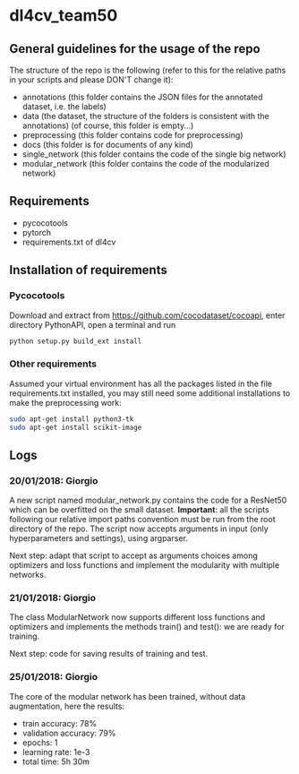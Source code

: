 # dl4cv_team50

## General guidelines for the usage of the repo
The structure of the repo is the following (refer to this for the relative paths in your scripts and please DON'T change it):
* annotations (this folder contains the JSON files for the annotated dataset, i.e. the labels)
* data (the dataset, the structure of the folders is consistent with the annotations) (of course, this folder is empty...)
* preprocessing (this folder contains code for preprocessing)
* docs (this folder is for documents of any kind)
* single_network (this folder contains the code of the single big network)
* modular_network (this folder contains the code of the modularized network)

## Requirements
* pycocotools
* pytorch
* requirements.txt of dl4cv

## Installation of requirements
### Pycocotools
Download and extract from https://github.com/cocodataset/cocoapi, enter directory PythonAPI, open a terminal and run
```sh
python setup.py build_ext install
```
### Other requirements

Assumed your virtual environment has all the packages listed in the file requirements.txt installed, you may still need some additional installations to make the preprocessing work:
```sh
sudo apt-get install python3-tk
sudo apt-get install scikit-image
```

## Logs
### 20/01/2018: Giorgio
A new script named modular_network.py contains the code for a ResNet50 which can be overfitted on the small dataset.
**Important**: all the scripts following our relative import paths convention must be run from the root directory of the repo.
The script now accepts arguments in input (only hyperparameters and settings), using argparser.

Next step: adapt that script to accept as arguments choices among optimizers and loss functions and implement the modularity with multiple networks.

### 21/01/2018: Giorgio
The class ModularNetwork now supports different loss functions and optimizers and implements the methods train() and test(): we are ready for training.

Next step: code for saving results of training and test.

### 25/01/2018: Giorgio
The core of the modular network has been trained, without data augmentation, here the results:
* train accuracy: 78%
* validation accuracy: 79%
* epochs: 1
* learning rate: 1e-3
* total time: 5h 30m